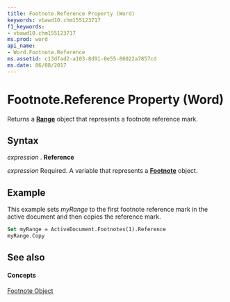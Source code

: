 ```yaml
---
title: Footnote.Reference Property (Word)
keywords: vbawd10.chm155123717
f1_keywords:
- vbawd10.chm155123717
ms.prod: word
api_name:
- Word.Footnote.Reference
ms.assetid: c13dfad2-a103-8d91-0e55-86022a7857cd
ms.date: 06/08/2017
---
```



# Footnote.Reference Property (Word)

Returns a  **[Range](Word.Range.md)** object that represents a footnote reference mark.


## Syntax

 _expression_ . **Reference**

 _expression_ Required. A variable that represents a **[Footnote](Word.Footnote.md)** object.


## Example

This example sets  _myRange_ to the first footnote reference mark in the active document and then copies the reference mark.


```vb
Set myRange = ActiveDocument.Footnotes(1).Reference 
myRange.Copy
```


## See also


#### Concepts


[Footnote Object](Word.Footnote.md)

